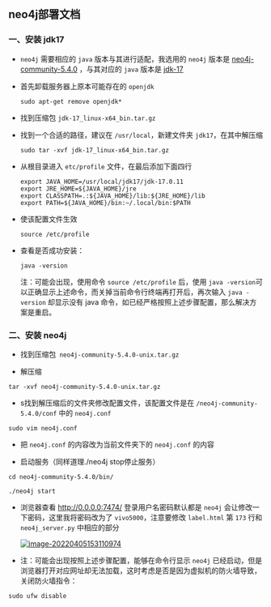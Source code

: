 ## neo4j部署文档

### 一、安装 jdk17

- `neo4j` 需要相应的 `java` 版本与其进行适配，我选用的 `neo4j` 版本是 [neo4j-community-5.4.0](https://rec.ustc.edu.cn/share/c89cf710-33c3-11ef-9e8b-0144f6057c36) ，与其对应的 `java` 版本是 [jdk-17](https://rec.ustc.edu.cn/share/1e5ba680-33c4-11ef-9ce8-7b17a40f075d)

- 首先卸载服务器上原本可能存在的 `openjdk`

  `sudo apt-get remove openjdk*`

- 找到压缩包 `jdk-17_linux-x64_bin.tar.gz `

- 找到一个合适的路径，建议在 `/usr/local`，新建文件夹 `jdk17`，在其中解压缩

  `sudo tar -xvf jdk-17_linux-x64_bin.tar.gz`

- 从根目录进入 `etc/profile` 文件，在最后添加下面四行

  ```
  export JAVA_HOME=/usr/local/jdk17/jdk-17.0.11
  export JRE_HOME=${JAVA_HOME}/jre
  export CLASSPATH=.:${JAVA_HOME}/lib:${JRE_HOME}/lib
  export PATH=${JAVA_HOME}/bin:~/.local/bin:$PATH
  ```

- 使该配置文件生效

  `source /etc/profile`

- 查看是否成功安装：

  `java -version`

  注：可能会出现，使用命令 `source /etc/profile` 后，使用 `java -version`可以正确显示上述命令，而关掉当前命令行终端再打开后，再次输入 `java -version` 却显示没有 java 命令，如已经严格按照上述步骤配置，那么解决方案是重启。

  

### 二、安装  neo4j

- 找到压缩包` neo4j-community-5.4.0-unix.tar.gz`

- 解压缩

 `tar -xvf neo4j-community-5.4.0-unix.tar.gz`

- s找到解压缩后的文件夹修改配置文件，该配置文件是在 `/neo4j-community-5.4.0/conf` 中的 `neo4j.conf`

`sudo vim neo4j.conf`

- 把 `neo4j.conf` 的内容改为当前文件夹下的 `neo4j.conf` 的内容

- 启动服务（同样道理./neo4j stop停止服务）

`cd neo4j-community-5.4.0/bin/`

`./neo4j start`

- 浏览器查看 http://0.0.0.0:7474/ 登录用户名密码默认都是 `neo4j` 会让修改一下密码，这里我将密码改为了 `vivo5000`，注意要修改 `label.html` 第 `173` 行和 `neo4j_server.py` 中相应的部分

    [![image-20220405153110974](https://github.com/OSH-2023/My-Glow/raw/main/deploy/src/image-20220405153110974.png)](https://github.com/OSH-2023/My-Glow/blob/main/deploy/src/image-20220405153110974.png)

- 注：可能会出现按照上述步骤配置，能够在命令行显示 `neo4j` 已经启动，但是浏览器打开对应网址却无法加载，这时考虑是否是因为虚拟机的防火墙导致，关闭防火墙指令：

`sudo ufw disable`
